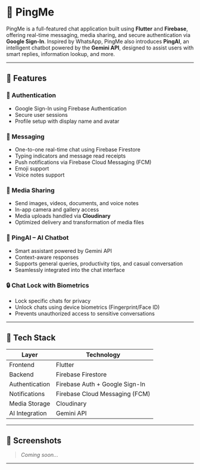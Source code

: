 # 📱 PingMe

PingMe is a full-featured chat application built using **Flutter** and **Firebase**, offering real-time messaging, media sharing, and secure authentication via **Google Sign-In**. Inspired by WhatsApp, PingMe also introduces **PingAI**, an intelligent chatbot powered by the **Gemini API**, designed to assist users with smart replies, information lookup, and more.

---

## 🚀 Features

### 🔐 Authentication
- Google Sign-In using Firebase Authentication
- Secure user sessions
- Profile setup with display name and avatar

### 💬 Messaging
- One-to-one real-time chat using Firebase Firestore
- Typing indicators and message read receipts
- Push notifications via Firebase Cloud Messaging (FCM)
- Emoji support
- Voice notes support

### 📁 Media Sharing
- Send images, videos, documents, and voice notes
- In-app camera and gallery access
- Media uploads handled via **Cloudinary**
- Optimized delivery and transformation of media files

### 🧠 PingAI – AI Chatbot
- Smart assistant powered by Gemini API
- Context-aware responses
- Supports general queries, productivity tips, and casual conversation
- Seamlessly integrated into the chat interface

### 🔒 Chat Lock with Biometrics
- Lock specific chats for privacy
- Unlock chats using device biometrics (Fingerprint/Face ID)
- Prevents unauthorized access to sensitive conversations

---

## 🧰 Tech Stack

| Layer            | Technology                     |
|------------------|--------------------------------|
| Frontend         | Flutter                        |
| Backend          | Firebase Firestore             |
| Authentication   | Firebase Auth + Google Sign-In |
| Notifications    | Firebase Cloud Messaging (FCM) |
| Media Storage    | Cloudinary                     |
| AI Integration   | Gemini API                     |

---

## 📸 Screenshots

> _Coming soon..._

---
